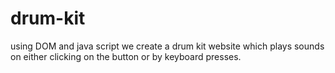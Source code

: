 # drum-kit
using DOM and java script we create a drum kit website which plays sounds on either clicking on the button or by keyboard presses.
